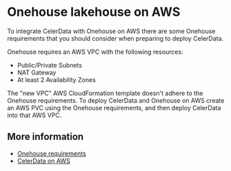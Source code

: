 # Onehouse lakehouse on AWS

To integrate CelerData with Onehouse on AWS there are some Onehouse requirements that you should consider when preparing to deploy CelerData.

Onehouse requires an AWS VPC with the following resources:

- Public/Private Subnets
- NAT Gateway
- At least 2 Availability Zones

The "new VPC" AWS CloudFormation template doesn't adhere to the Onehouse requirements. To deploy CelerData and Onehouse on AWS create an AWS PVC using the Onehouse requirements, and then deploy CelerData into that AWS VPC.

## More information

- [Onehouse requirements](https://docs.onehouse.ai/docs/product/connect-cloud-provider/aws/prerequisites)
- [CelerData on AWS](./create_cluster_aws.md)
